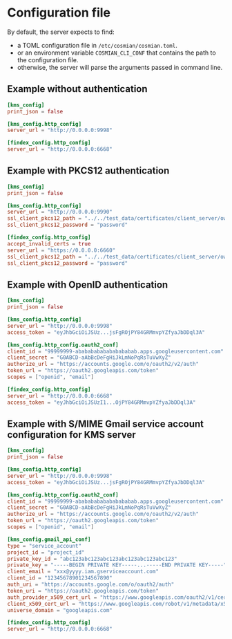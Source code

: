 
# Configuration file

By default, the server expects to find:

- a TOML configuration file in `/etc/cosmian/cosmian.toml`.
- or an environment variable `COSMIAN_CLI_CONF` that contains the path to the configuration file.
- otherwise, the server will parse the arguments passed in command line.

## Example without authentication

```toml
[kms_config]
print_json = false

[kms_config.http_config]
server_url = "http://0.0.0.0:9998"

[findex_config.http_config]
server_url = "http://0.0.0.0:6668"
```

## Example with PKCS12 authentication

```toml
[kms_config]
print_json = false

[kms_config.http_config]
server_url = "http://0.0.0.0:9990"
ssl_client_pkcs12_path = "../../test_data/certificates/client_server/owner/owner.client.acme.com.p12"
ssl_client_pkcs12_password = "password"

[findex_config.http_config]
accept_invalid_certs = true
server_url = "https://0.0.0.0:6660"
ssl_client_pkcs12_path = "../../test_data/certificates/client_server/owner/owner.client.acme.com.p12"
ssl_client_pkcs12_password = "password"
```

## Example with OpenID authentication

```toml
[kms_config]
print_json = false

[kms_config.http_config]
server_url = "http://0.0.0.0:9998"
access_token = "eyJhbGciOiJSUz...jsFgROjPY84GRMmvpYZfyaJbDDql3A"

[kms_config.http_config.oauth2_conf]
client_id = "99999999-abababababababababab.apps.googleusercontent.com"
client_secret = "G0ABCD-aAbBcDeFgHiJkLmNoPqRsTuVwXyZ"
authorize_url = "https://accounts.google.com/o/oauth2/v2/auth"
token_url = "https://oauth2.googleapis.com/token"
scopes = ["openid", "email"]

[findex_config.http_config]
server_url = "http://0.0.0.0:6668"
access_token = "eyJhbGciOiJSUzI1...OjPY84GRMmvpYZfyaJbDDql3A"
```

## Example with S/MIME Gmail service account configuration for KMS server

```toml
[kms_config]
print_json = false

[kms_config.http_config]
server_url = "http://0.0.0.0:9998"
access_token = "eyJhbGciOiJSUz...jsFgROjPY84GRMmvpYZfyaJbDDql3A"

[kms_config.http_config.oauth2_conf]
client_id = "99999999-abababababababababab.apps.googleusercontent.com"
client_secret = "G0ABCD-aAbBcDeFgHiJkLmNoPqRsTuVwXyZ"
authorize_url = "https://accounts.google.com/o/oauth2/v2/auth"
token_url = "https://oauth2.googleapis.com/token"
scopes = ["openid", "email"]

[kms_config.gmail_api_conf]
type = "service_account"
project_id = "project_id"
private_key_id = "abc123abc123abc123abc123abc123abc123"
private_key = "-----BEGIN PRIVATE KEY-----...-----END PRIVATE KEY-----"
client_email = "xxx@yyyy.iam.gserviceaccount.com"
client_id = "12345678901234567890"
auth_uri = "https://accounts.google.com/o/oauth2/auth"
token_uri = "https://oauth2.googleapis.com/token"
auth_provider_x509_cert_url = "https://www.googleapis.com/oauth2/v1/certs"
client_x509_cert_url = "https://www.googleapis.com/robot/v1/metadata/x509/xxx%40yyyy.iam.gserviceaccount.com"
universe_domain = "googleapis.com"

[findex_config.http_config]
server_url = "http://0.0.0.0:6668"
````
